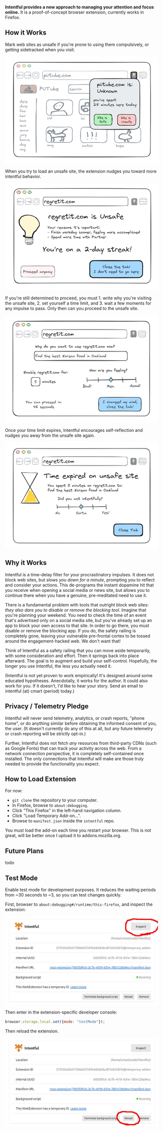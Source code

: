 **Intentful provides a new approach to managing your attention and focus online.** It is a proof-of-concept browser extension, currently works in Firefox.

## How it Works

Mark web sites as unsafe if you're prone to using them compulsively, or getting sidetracked when you visit.

![Screenshot of unknown site](docs/assets/img/unknown-site.png)

When you try to load an unsafe site, the extension nudges you toward more intentful behavior.

![Screenshot of intercept page](docs/assets/img/intercept-page.png)

If you're still determined to proceed, you must 1. write why you're visiting the unsafe site, 2. set yourself a time limit, and 3. wait a few moments for any impulse to pass. Only then can you proceed to the unsafe site.

![Screenshot of unknown site](docs/assets/img/create-exception.png)

Once your time limit expires, Intentful encourages self-reflection and nudges you away from the unsafe site again.

![Screenshot of unknown site](docs/assets/img/time-expired.png)

## Why it Works

Intentful is a time-delay filter for your procrastinatory impulses. It does not block web sites, but _slows you down for a minute_, prompting you to reflect and consider your actions. This de-programs the instant dopamine hit that you receive when opening a social media or news site, but allows you to continue there when you have a genuine, pre-meditated need to use it.

There is a fundamental problem with tools that outright block web sites: _they also dare you to disable or remove the blocking tool_. Imagine that you're planning your weekend. You need to check the time of an event that's advertised only on a social media site, but you've already set up an app to block your own access to that site. In order to go there, you must disable or remove the blocking app. If you do, the safety railing is completely gone, leaving your vulnerable pre-frontal cortex to be tossed around the engagement-hacked web. We don't want that!

Think of Intentful as a safety railing that you can move aside temporarily, with some consideration and effort. Then it springs back into place afterward. The goal is to augment and build your self-control. Hopefully, the longer you use Intentful, the less you actually need it.

(Intentful is not yet proven to work empirically! It's designed around some educated hypotheses. Anecdotally, it works for the author. It could also work for you. If it doesn't, I'd like to hear your story. Send an email to intentful (at) cmart (period) today.)

## Privacy / Telemetry Pledge

Intentful will never send telemetry, analytics, or crash reports, "phone home", or do anything similar before obtaining the informed consent of you, the user. (It doesn't currently do any of this at all, but any future telemetry or crash reporting will be strictly opt-in.)

Further, Intentful does not fetch _any_ resources from third-party CDNs (such as Google Fonts) that can track your activity across the web. From a network connection perspective, it is completely self-contained once installed. The only connections that Intentful will make are those truly needed to provide the functionality you expect.

## How to Load Extension

For now:

- `git clone` the repository to your computer.
- In Firefox, browse to `about:debugging`.
- Click "This Firefox" in the left-hand navigation column.
- Click "Load Temporary Add-on...".
- Browse to `manifest.json` inside the `intentful` repo.

You must load the add-on each time you restart your browser. This is not great, will be better once I upload it to addons.mozilla.org.
 
## Future Plans

todo

## Test Mode

Enable test mode for development purposes. It reduces the waiting periods from ~30 seconds to ~3, so you can test changes quickly.

First, browser to `about:debugging#/runtime/this-firefox`, and inspect the extension:

![inspect extension screenshot](docs/assets/img/inspect-extension.jpg)

Then enter in the extension-specific developer console:

```js
browser.storage.local.set({mode: "testMode"});
```

Then reload the extension.

![reload extension screenshot](docs/assets/img/reload-extension.jpg)
